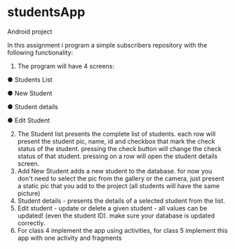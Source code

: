 # studentsApp
Android project


In this assignment i program a simple subscribers repository
with the following functionality:
1. The program will have 4 screens:

● Students List

● New Student

● Student details

● Edit Student

2. The Student list presents the complete list of students. each row will
present the student pic, name, id and checkbox that mark the check
status of the student. pressing the check button will change the check
status of that student. pressing on a row will open the student details
screen.
3. Add New Student adds a new student to the database. for now you
don't need to select the pic from the gallery or the camera, just
present a static pic that you add to the project (all students will have
the same picture)
4. Student details - presents the details of a selected student from the
list.
5. Edit student - update or delete a given student - all values can be
updated! (even the student ID). make sure your database is updated
correctly.
6. For class 4 implement the app using activities, for class 5 implement this
app with one activity and fragments

